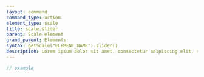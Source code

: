 ```yaml
---
layout: command
command_type: action
element_type: scale
title: scale.slider
parent: Scale element
grand_parent: Elements
syntax: getScale("ELEMENT_NAME").slider()
description: Lorem ipsum dolor sit amet, consectetur adipiscing elit, sed do eiusmod tempor incididunt ut labore et dolore magna aliqua. Ut enim ad minim veniam, quis nostrud exercitation ullamco laboris nisi ut aliquip ex ea commodo consequat.
---
```


```javascript
// example
```